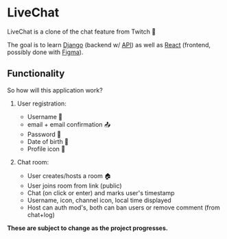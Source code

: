 # LiveChat

LiveChat is a clone of the chat feature from Twitch 👾

The goal is to learn [Django](https://www.djangoproject.com/) (backend w/ [API](https://www.django-rest-framework.org/)) as well as [React](https://reactjs.org/) (frontend, possibly done with [Figma](https://www.figma.com/)).

## Functionality

So how will this application work?

1. User registration:

   - Username 📛
   - email + email confirmation 📤
   - Password 🛂
   - Date of birth 👶
   - Profile icon 🚀

2. Chat room:

   - User creates/hosts a room 🏠
   - User joins room from link (public)
   - Chat (on click or enter) and marks user's timestamp
   - Username, icon, channel icon, local time displayed
   - Host can auth mod's, both can ban users or remove comment (from chat+log)

**These are subject to change as the project progresses.**
